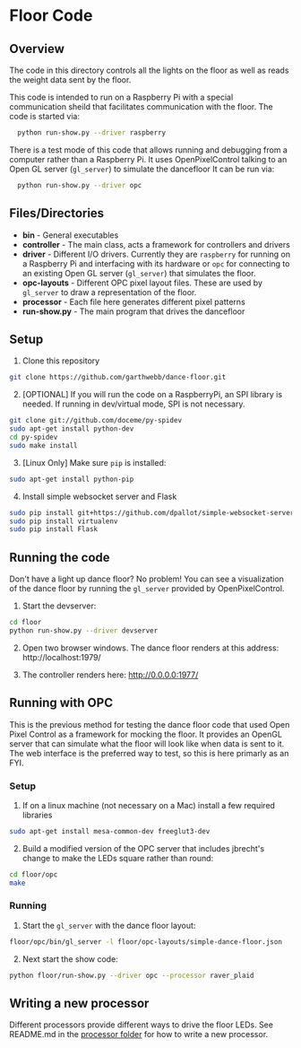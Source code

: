 # Floor Code

## Overview

The code in this directory controls all the lights on the floor as well as reads the weight data sent by the floor.

This code is intended to run on a Raspberry Pi with a special communication sheild that facilitates communication with the floor.  The code is started via:
```bash
  python run-show.py --driver raspberry
```
There is a test mode of this code that allows running and debugging from a computer rather than a Raspberry Pi.  It uses OpenPixelControl talking to an Open GL server (`gl_server`) to simulate the dancefloor   It can be run via:
```bash
  python run-show.py --driver opc
```

## Files/Directories

* **bin** - General executables
* **controller** - The main class, acts a framework for controllers and drivers
* **driver** - Different I/O drivers.  Currently they are `raspberry` for running on a Raspberry Pi and interfacing with its hardware or `opc` for connecting to an existing Open GL server (`gl_server`) that simulates the floor.
* **opc-layouts** - Different OPC pixel layout files.  These are used by `gl_server` to draw a representation of the floor.
* **processor** - Each file here generates different pixel patterns
* **run-show.py** - The main program that drives the dancefloor

## Setup

1. Clone this repository
```bash
git clone https://github.com/garthwebb/dance-floor.git
```

2. [OPTIONAL] If you will run the code on a RaspberryPi, an SPI library is needed.  If running in dev/virtual mode, SPI is not necessary.
```bash
git clone git://github.com/doceme/py-spidev
sudo apt-get install python-dev
cd py-spidev
sudo make install
```

3. [Linux Only] Make sure `pip` is installed:
```bash
sudo apt-get install python-pip
```

4. Install simple websocket server and Flask
```bash
sudo pip install git+https://github.com/dpallot/simple-websocket-server.git
sudo pip install virtualenv
sudo pip install Flask
```

## Running the code

Don't have a light up dance floor?  No problem!  You can see a visualization of the dance floor by running the `gl_server` provided by OpenPixelControl.

1. Start the devserver:
```bash
cd floor
python run-show.py --driver devserver
```
2. Open two browser windows. The dance floor renders at this address:
   http://localhost:1979/

3. The controller renders here:
   http://0.0.0.0:1977/

## Running with OPC

This is the previous method for testing the dance floor code that used Open Pixel Control as a framework for mocking the floor.  It provides an OpenGL server that can simulate what the floor will look like when data is sent to it.  The web interface is the preferred way to test, so this is here primarly as an FYI.

### Setup

1. If on a linux machine (not necessary on a Mac) install a few required libraries
```bash
sudo apt-get install mesa-common-dev freeglut3-dev
```
2. Build a modified version of the OPC server that includes jbrecht's change to make the LEDs square rather than round:
```bash
cd floor/opc
make
```

### Running

1. Start the `gl_server` with the dance floor layout:
```bash
floor/opc/bin/gl_server -l floor/opc-layouts/simple-dance-floor.json
```
2. Next start the show code:
```bash
python floor/run-show.py --driver opc --processor raver_plaid
```

## Writing a new processor

Different processors provide different ways to drive the floor LEDs. See README.md in the [processor folder](https://github.com/garthwebb/dance-floor/tree/master/floor/processor) for how to write a new processor.
